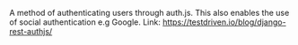 A method of authenticating users through auth.js. This also enables the use of social authentication e.g Google. Link: https://testdriven.io/blog/django-rest-authjs/
